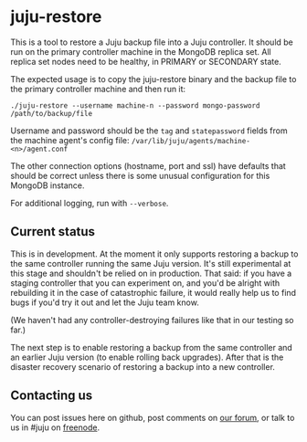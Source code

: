 # juju-restore

This is a tool to restore a Juju backup file into a Juju
controller. It should be run on the primary controller machine in the
MongoDB replica set. All replica set nodes need to be healthy, in
PRIMARY or SECONDARY state.

The expected usage is to copy the juju-restore binary and the backup
file to the primary controller machine and then run it:

    ./juju-restore --username machine-n --password mongo-password /path/to/backup/file

Username and password should be the `tag` and `statepassword` fields
from the machine agent's config file:
`/var/lib/juju/agents/machine-<n>/agent.conf`

The other connection options (hostname, port and ssl) have defaults
that should be correct unless there is some unusual configuration for
this MongoDB instance.

For additional logging, run with `--verbose`.

## Current status

This is in development. At the moment it only supports restoring a
backup to the same controller running the same Juju version. It's
still experimental at this stage and shouldn't be relied on in
production. That said: if you have a staging controller that you can
experiment on, and you'd be alright with rebuilding it in the case of
catastrophic failure, it would really help us to find bugs if you'd
try it out and let the Juju team know.

(We haven't had any controller-destroying failures like that in our
testing so far.)

The next step is to enable restoring a backup from the same controller
and an earlier Juju version (to enable rolling back upgrades). After
that is the disaster recovery scenario of restoring a backup into a
new controller.

## Contacting us

You can post issues here on github, post comments on [our
forum](https://discourse.jujucharms.com/), or talk to us in #juju on
[freenode](https://freenode.net/).
